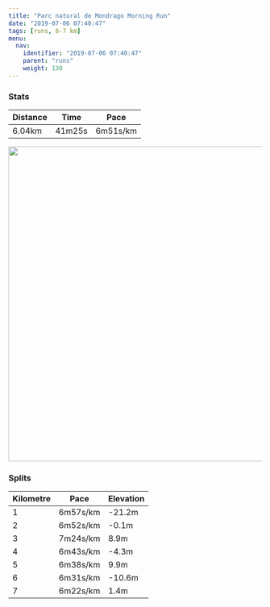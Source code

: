 ```yaml
---
title: "Parc natural de Mondrago Morning Run"
date: "2019-07-06 07:40:47"
tags: [runs, 6-7 km]
menu:
  nav:
    identifier: "2019-07-06 07:40:47"
    parent: "runs"
    weight: 130
---
```


### Stats

| Distance | Time | Pace |
|----------|------|------|
|6.04km|41m25s|6m51s/km|

<img src='https://maps.googleapis.com/maps/api/staticmap?maptype=terrain&path=enc:s|eoF}qnRN~APlAd@hAf@fATp@BTE^e@rAYv@Yf@LXDVd@~@BL?Zf@bANPHXLL\~@FJ`@RRVJFDF?V@DRZF@JJFCFMTQJE\Gd@Eb@@j@UPAVIb@Dz@Et@?p@SRKb@BLMNIN@TGD?FBJRFDT@d@Md@Dp@Iv@J`@b@HN`@xAXhBJf@Tv@Vf@Xx@BN@nBEGAI@mAC[[aAWg@W}@_@qBg@sBc@i@i@KSA]H_@BWF@QLK?GQeACi@Bi@Ia@DAZCPDNM`@ENAPBFOTK\ADCX?HGd@ENEBEBMCGKK?GF]Dy@FKJe@@[F]?u@SGKIEAk@?OJ_@COBC?IK]K_@LM?OFMGQAI?a@HKPI?EAGSYe@K[DwAFOBa@FYGW@GKa@ECGQQGUCMYA_@ISEYDYCSDG@EAk@IWWeA?MDMAGIHHJFZLXNv@HDCPF`@Mf@@RJf@CRLR\DLFBHHHLZ?HFPAPGPOx@?x@GRHVFBVl@LDJU\HNEVBNGN?VMb@LLJPCZHZAHGPBPATPH@FLAj@G`@AVM`@INCn@Mx@DVAHC@c@DMF[@q@RMLO?SF[@IFUHU?OEC?EPBHLJ@FBdAFv@?PCH^Bj@Mp@JLD^ZFJJh@Vz@Hn@ZbBPh@`@x@Rj@BRAhBFGDVBUBEr@W@BADKPGRAGFYDKn@a@d@i@z@w@t@Wj@?L@RFFACG[a@cAaAG_@Be@BOPKJKFUZSRg@JSJe@^q@FSHkAJ]N}@JSTIZ?LDFHb@dBh@nAHt@Pd@Nz@@n@HJX@NRFAv@o@bB_B@EAOSs@i@yAIg@Gk@KEOAKK]SWDUGKFIAUQXLNIVDLAFE\TLJPBJHDNFr@p@zAVnAEJiAfA{@p@g@ZOOWAICCCEk@M}@Sa@Kg@Se@_@qASqAEIOGO?MDKHK\E`@Md@KlAc@t@Oj@]t@]ZMVWTGP?b@DF@L`AlA&key=AIzaSyAfqMeaZ1CCJFGP5cWud__oZnT_Pybg-1M&size=800x800&scale=2&markers=color:yellow|label:S|39.35706,3.19279&markers=color:green|label:F|39.348780000000026,3.1861999999999973' width='625' />

### Splits

| Kilometre | Pace | Elevation |
|------|------|-----------|
|1|6m57s/km|-21.2m|
|2|6m52s/km|-0.1m|
|3|7m24s/km|8.9m|
|4|6m43s/km|-4.3m|
|5|6m38s/km|9.9m|
|6|6m31s/km|-10.6m|
|7|6m22s/km|1.4m|
